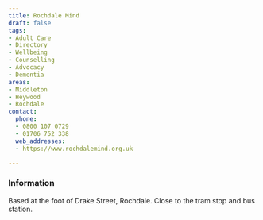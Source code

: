 ```yaml
---
title: Rochdale Mind
draft: false
tags:
- Adult Care
- Directory
- Wellbeing
- Counselling
- Advocacy
- Dementia
areas:
- Middleton
- Heywood
- Rochdale
contact:
  phone:
  - 0800 107 0729
  - 01706 752 338
  web_addresses:
  - https://www.rochdalemind.org.uk

---
```


### Information

Based at the foot of Drake Street, Rochdale.  Close to the tram stop and bus station.
